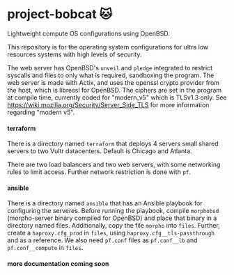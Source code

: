 # project-bobcat 🐱

Lightweight compute OS configurations using OpenBSD. 

This repository is for the operating system configurations for ultra low resources systems with high levels of security.

The web server has OpenBSD's `unveil` and `pledge` integrated to restrict syscalls and files to only what is required, sandboxing the program.
The web server is made with Actix, and uses the openssl crypto provider from the host, which is libressl for OpenBSD.
The ciphers are set in the program at compile time, currently coded for "modern_v5" which is TLSv1.3 only. See https://wiki.mozilla.org/Security/Server_Side_TLS for more information regarding "modern v5".

#### terraform

There is a directory named `terraform` that deploys 4 servers small shared servers to two Vultr datacenters. Default is Chicago and Atlanta.

There are two load balancers and two web servers, with some networking rules to limit access. Further network restriction is done with `pf`.

#### ansible

There is a directory named `ansible` that has an Ansible playbook for configuring the serveres. Before running the playbook, compile `morphobsd` (morpho-server binary compiled for OpenBSD) and place that binary in a directory named files. Additionally, copy the file `morpho` into `files`. Further, create a `haproxy.cfg_prod` in `files`, using `haproxy.cfg__tls-passthrough` and as a reference. We also need `pf.conf` files as `pf.conf__lb` and `pf.conf__compute` in `files`.


#### more documentation coming soon

